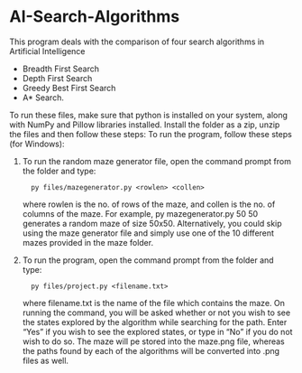 # AI-Search-Algorithms
This program deals with the comparison of four search algorithms in Artificial Intelligence
  *	Breadth First Search
  *	Depth First Search
  *	Greedy Best First Search 
  *	A* Search.
  
To run these files, make sure that python is installed on your system, along with NumPy and Pillow libraries installed.
Install the folder as a zip, unzip the files and then follow these steps:
To run the program, follow these steps (for Windows):
1.	To run the random maze generator file, open the command prompt from the folder and type:

          py files/mazegenerator.py <rowlen> <collen>

	where rowlen is the no. of rows of the maze, and collen is the no. of columns of the maze.
	For example, py mazegenerator.py 50 50 generates a random maze of size 50x50.
	Alternatively, you could skip using the maze generator file and simply use one of the 10 different mazes provided in the maze folder.

2.	To run the program, open the command prompt from the folder and type:

          py files/project.py <filename.txt>
	where filename.txt is the name of the file which contains the maze. On running the command, you will be asked whether or not you wish to see the states explored by the algorithm while searching for the path. Enter “Yes” if you wish to see the explored states, or type in “No” if you do not wish to do so.
The maze will pe stored into the maze.png file, whereas the paths found by each of the algorithms will be converted into .png files as well. 
